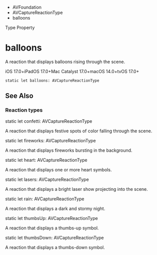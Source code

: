 

- AVFoundation
- AVCaptureReactionType
-  balloons 

Type Property

# balloons

A reaction that displays balloons rising through the scene.

iOS 17.0+iPadOS 17.0+Mac Catalyst 17.0+macOS 14.0+tvOS 17.0+

``` source
static let balloons: AVCaptureReactionType
```

## See Also

### Reaction types

static let confetti: AVCaptureReactionType

A reaction that displays festive spots of color falling through the scene.

static let fireworks: AVCaptureReactionType

A reaction that displays fireworks bursting in the background.

static let heart: AVCaptureReactionType

A reaction that displays one or more heart symbols.

static let lasers: AVCaptureReactionType

A reaction that displays a bright laser show projecting into the scene.

static let rain: AVCaptureReactionType

A reaction that displays a dark and stormy night.

static let thumbsUp: AVCaptureReactionType

A reaction that displays a thumbs-up symbol.

static let thumbsDown: AVCaptureReactionType

A reaction that displays a thumbs-down symbol.

